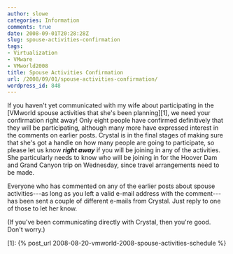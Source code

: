 ```yaml
---
author: slowe
categories: Information
comments: true
date: 2008-09-01T20:28:28Z
slug: spouse-activities-confirmation
tags:
- Virtualization
- VMware
- VMworld2008
title: Spouse Activities Confirmation
url: /2008/09/01/spouse-activities-confirmation/
wordpress_id: 848
---
```


If you haven't yet communicated with my wife about participating in the [VMworld spouse activities that she's been planning][1], we need your confirmation right away! Only eight people have confirmed definitively that they will be participating, although many more have expressed interest in the comments on earlier posts. Crystal is in the final stages of making sure that she's got a handle on how many people are going to participate, so please let us know **_right away_** if you will be joining in any of the activities. She particularly needs to know who will be joining in for the Hoover Dam and Grand Canyon trip on Wednesday, since travel arrangements need to be made.

Everyone who has commented on any of the earlier posts about spouse activities---as long as you left a valid e-mail address with the comment---has been sent a couple of different e-mails from Crystal. Just reply to one of those to let her know.

(If you've been communicating directly with Crystal, then you're good. Don't worry.)

[1]: {% post_url 2008-08-20-vmworld-2008-spouse-activities-schedule %}
